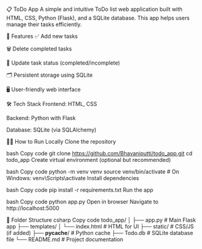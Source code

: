 📋 ToDo App
A simple and intuitive ToDo list web application built with HTML, CSS, Python (Flask), and a SQLite database. This app helps users manage their tasks efficiently.

🚀 Features
✅ Add new tasks

🗑️ Delete completed tasks

📝 Update task status (completed/incomplete)

🗂️ Persistent storage using SQLite

🖥️ User-friendly web interface

🛠️ Tech Stack
Frontend: HTML, CSS

Backend: Python with Flask

Database: SQLite (via SQLAlchemy)

🧑‍💻 How to Run Locally
Clone the repository

bash
Copy code
git clone https://github.com/Bhavaniputti/todo_app.git
cd todo_app
Create virtual environment (optional but recommended)

bash
Copy code
python -m venv venv
source venv/bin/activate  # On Windows: venv\Scripts\activate
Install dependencies

bash
Copy code
pip install -r requirements.txt
Run the app

bash
Copy code
python app.py
Open in browser
Navigate to http://localhost:5000

📁 Folder Structure
csharp
Copy code
todo_app/
│
├── app.py                # Main Flask app
├── templates/
│   └── index.html        # HTML for UI
├── static/               # CSS/JS (if added)
├── __pycache__/          # Python cache
├── Todo.db               # SQLite database file
└── README.md             # Project documentation
